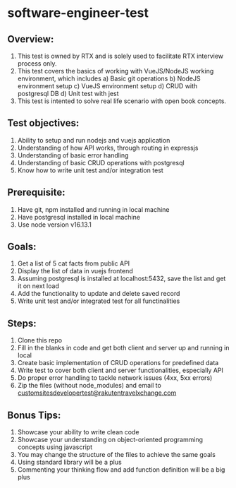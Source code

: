 # software-engineer-test

## Overview:
1. This test is owned by RTX and is solely used to facilitate RTX interview process only. 
2. This test covers the basics of working with VueJS/NodeJS working environment, which includes
    a) Basic git operations
    b) NodeJS environment setup
    c) VueJS environment setup
    d) CRUD with postgresql DB
    d) Unit test with jest
3. This test is intented to solve real life scenario with open book concepts. 

## Test objectives:
1. Ability to setup and run nodejs and vuejs application
2. Understanding of how API works, through routing in expressjs
3. Understanding of basic error handling
4. Understanding of basic CRUD operations with postgresql
5. Know how to write unit test and/or integration test 

## Prerequisite:
1. Have git, npm installed and running in local machine
2. Have postgresql installed in local machine
3. Use node version v16.13.1

## Goals:
1. Get a list of 5 cat facts from public API
2. Display the list of data in vuejs frontend
3. Assuming postgresql is installed at localhost:5432, save the list and get it on next load
4. Add the functionality to update and delete saved record
3. Write unit test and/or integrated test for all functinalities

## Steps:
1. Clone this repo
2. Fill in the blanks in code and get both client and server up and running in local
3. Create basic implementation of CRUD operations for predefined data
4. Write test to cover both client and server functionalities, especially API
5. Do proper error handling to tackle network issues (4xx, 5xx errors)
6. Zip the files (without node_modules) and email to customsitesdevelopertest@rakutentravelxchange.com

## Bonus Tips:
1. Showcase your ability to write clean code
2. Showcase your understanding on object-oriented programming concepts using javascript
3. You may change the structure of the files to achieve the same goals
4. Using standard library will be a plus
5. Commenting your thinking flow and add function definition will be a big plus
